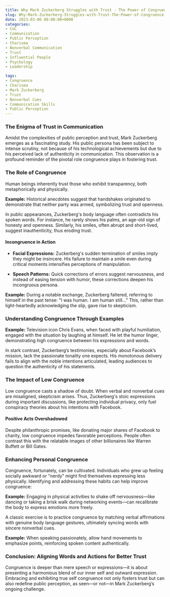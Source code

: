 ```yaml
---
title: Why Mark Zuckerberg Struggles with Trust - The Power of Congruence in Communication
slug: Why-Mark-Zuckerberg-Struggles-with-Trust-The-Power-of-Congruence-in-Communication
date: 2023-03-06 00:00:00+0000
categories:
- CoC
- Communication
- Public Perception
- Charisma
- Nonverbal Communication
- Trust
- Influential People
- Psychology
- Leadership

tags:
- Congruence
- Charisma
- Mark Zuckerberg
- Trust
- Nonverbal Cues
- Communication Skills
- Public Perception
---
```


### The Enigma of Trust in Communication

Amidst the complexities of public perception and trust, Mark Zuckerberg emerges as a fascinating study. His public persona has been subject to intense scrutiny, not because of his technological achievements but due to his perceived lack of authenticity in communication. This observation is a profound reminder of the pivotal role congruence plays in fostering trust.

### The Role of Congruence

Human beings inherently trust those who exhibit transparency, both metaphorically and physically.

**Example:** Historical anecdotes suggest that handshakes originated to demonstrate that neither party was armed, symbolizing trust and openness.

In public appearances, Zuckerberg's body language often contradicts his spoken words. For instance, he rarely shows his palms, an age-old sign of honesty and openness. Similarly, his smiles, often abrupt and short-lived, suggest inauthenticity, thus eroding trust.

#### Incongruence in Action

- **Facial Expressions:** Zuckerberg's sudden termination of smiles imply they might be insincere. His failure to maintain a smile even during critical moments intensifies perceptions of manipulation.

- **Speech Patterns:** Quick corrections of errors suggest nervousness, and instead of easing tension with humor, these corrections deepen his incongruous persona.

**Example:** During a notable exchange, Zuckerberg faltered, referring to himself in the past tense: "I was human. I am human still..." This, rather than light-heartedly acknowledging the slip, gave rise to skepticism.

### Understanding Congruence Through Examples

**Example:** Television icon Chris Evans, when faced with playful humiliation, engaged with the situation by laughing at himself. He let the humor linger, demonstrating high congruence between his expressions and words.

In stark contrast, Zuckerberg’s testimonies, especially about Facebook’s mission, lack the passionate tonality one expects. His monotonous delivery fails to align with the noble intentions articulated, leading audiences to question the authenticity of his statements.

### The Impact of Low Congruence

Low congruence casts a shadow of doubt. When verbal and nonverbal cues are misaligned, skepticism arises. Thus, Zuckerberg's stoic expressions during important discussions, like protecting individual privacy, only fuel conspiracy theories about his intentions with Facebook.

#### Positive Acts Overshadowed

Despite philanthropic promises, like donating major shares of Facebook to charity, low congruence impedes favorable perceptions. People often contrast this with the relatable images of other billionaires like Warren Buffett or Bill Gates.

### Enhancing Personal Congruence

Congruence, fortunately, can be cultivated. Individuals who grew up feeling socially awkward or "nerdy" might find themselves expressing less physically. Identifying and addressing these habits can help improve congruence:

**Example:** Engaging in physical activities to shake off nervousness—like dancing or taking a brisk walk during networking events—can recalibrate the body to express emotions more freely.

A classic exercise is to practice congruence by matching verbal affirmations with genuine body language gestures, ultimately syncing words with sincere nonverbal cues.

**Example:** When speaking passionately, allow hand movements to emphasize points, reinforcing spoken content authentically.

### Conclusion: Aligning Words and Actions for Better Trust

Congruence is deeper than mere speech or expressions—it is about presenting a harmonious blend of our inner self and outward expression. Embracing and exhibiting true self congruence not only fosters trust but can also redefine public perception, as seen—or not—in Mark Zuckerberg’s ongoing challenge.
